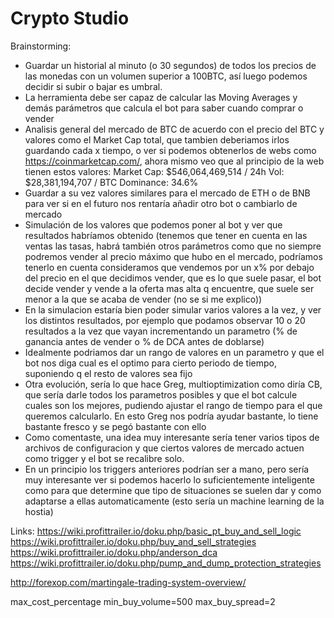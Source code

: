 # Crypto Studio

Brainstorming:
- Guardar un historial al minuto (o 30 segundos) de todos los precios de las monedas con un volumen superior a 100BTC, así luego podemos decidir si subir o bajar es umbral.
- La herramienta debe ser capaz de calcular las Moving Averages y demás parámetros que calcula el bot para saber cuando comprar o vender
- Analisis general del mercado de BTC de acuerdo con el precio del BTC y valores como el Market Cap total, que tambien deberiamos irlos guardando cada x tiempo, o ver si podemos obtenerlos de webs como https://coinmarketcap.com/, ahora mismo veo que al principio de la web tienen estos valores: 
Market Cap: $546,064,469,514 
/ 24h Vol: $28,381,194,707 / BTC Dominance: 34.6%
- Guardar a su vez valores similares para el mercado de ETH o de BNB para ver si en el futuro nos rentaría añadir otro bot o cambiarlo de mercado
- Simulación de los valores que podemos poner al bot y ver que resultados habríamos obtenido (tenemos que tener en cuenta en las ventas las tasas, habrá también otros parámetros como que no siempre podremos vender al precio máximo que hubo en el mercado, podríamos tenerlo en cuenta consideramos que vendemos por un x% por debajo del precio en el que decidimos vender, que es lo que suele pasar, el bot decide vender y vende a la oferta mas alta q encuentre, que suele ser menor a la que se acaba de vender (no se si me explico))
- En la simulacion estaría bien poder simular varios valores a la vez, y ver los distintos resultados, por ejemplo que podamos observar 10 o 20 resultados a la vez que vayan incrementando un parametro (% de ganancia antes de vender o % de DCA antes de doblarse)
- Idealmente podriamos dar un rango de valores en un parametro y que el bot nos diga cual es el optimo para cierto periodo de tiempo, suponiendo q el resto de valores sea fijo
- Otra evolución, sería lo que hace Greg, multioptimization como diría CB, que sería darle todos los parametros posibles y que el bot calcule cuales son los mejores, pudiendo ajustar el rango de tiempo para el que queremos calcularlo. En esto Greg nos podría ayudar bastante, lo tiene bastante fresco y se pegó bastante con ello
- Como comentaste, una idea muy interesante sería tener varios tipos de archivos de configuracion y que ciertos valores de mercado actuen como trigger y el bot se recalibre solo.
- En un principio los triggers anteriores podrían ser a mano, pero sería muy interesante ver si podemos hacerlo lo suficientemente inteligente como para que determine que tipo de situaciones se suelen dar y como adaptarse a ellas automaticamente (esto sería un machine learning de la hostia)

Links:
https://wiki.profittrailer.io/doku.php/basic_pt_buy_and_sell_logic
https://wiki.profittrailer.io/doku.php/buy_and_sell_strategies
https://wiki.profittrailer.io/doku.php/anderson_dca
https://wiki.profittrailer.io/doku.php/pump_and_dump_protection_strategies

http://forexop.com/martingale-trading-system-overview/

max_cost_percentage
min_buy_volume=500
max_buy_spread=2